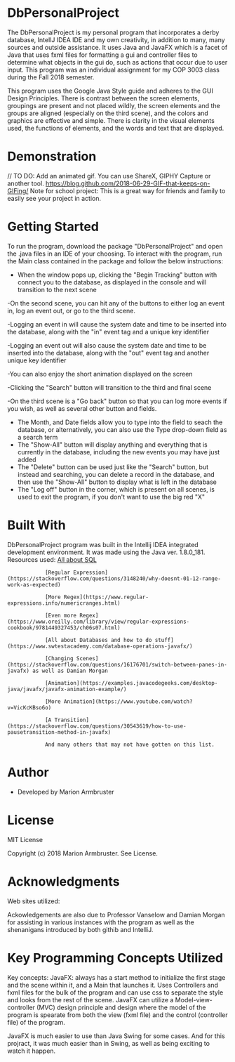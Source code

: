 # DbPersonalProject

The DbPersonalProject is my personal program that incorporates a derby database, IntellJ IDEA IDE and my own creativity, in addition to
many, many sources and outside assistance. It uses Java and JavaFX which is a facet of Java that uses fxml files for formatting a gui
and controller files to determine what objects in the gui do, such as actions that occur due to user input. This program was an 
individual assignment for my COP 3003 class during the Fall 2018 semester. 

This program uses the Google Java Style guide and adheres to the GUI Design Principles. There is contrast between the screen elements, groupings are present and not placed wildly, the screen elements and the groups are aligned (especially on the third scene), and the colors and graphics are effective and simple. There is clarity in the visual elements used, the functions of elements, and the words and text that are displayed.

# Demonstration
// TO DO: Add an animated gif. You can use ShareX, GIPHY Capture or another tool. https://blog.github.com/2018-06-29-GIF-that-keeps-on-GIFing/ Note for school project: This is a great way for friends and family to easily see your project in action.

# Getting Started
To run the program, download the package "DbPersonalProject" and open the .java files in an IDE of your choosing. To interact with the
program, run the Main class contained in the package and follow the below instructions:
- When the window pops up, clicking the "Begin Tracking" button with connect you to the database, as displayed in the console and will
transition to the next scene

-On the second scene, you can hit any of the buttons to either log an event in, log an event out, or go to the third scene.
   
   -Logging an event in will cause the system date and time to be inserted into the database, along with the "in" event tag and a unique
  key identifier
   
   -Logging an event out will also cause the system date and time to be inserted into the database, along with the "out" event tag and 
  another unique key identifier
   
   -You can also enjoy the short animation displayed on the screen
   
   -Clicking the "Search" button will transition to the third and final scene

-On the third scene is a "Go back" button so that you can log more events if you wish, as well as several other button and fields.
  - The Month, and Date fields allow you to type into the field to seach the database, or alternatively, you can also use the Type
    drop-down field as a search term
  - The "Show-All" button will display anything and everything that is currently in the database, including the new events you may 
    have just added
  - The "Delete" button can be used just like the "Search" button, but instead and searching, you can delete a record in the 
    database, and then use the "Show-All" button to display what is left in the database
  - The "Log off" button in the corner, which is present on all scenes, is used to exit the program, if you don't want to use the
    big red "X"  
  
# Built With
DbPersonalProject program was built in the Intellij IDEA integrated development environment. It was made using the Java ver. 1.8.0_181.
Resources used: [All about SQL](https://www.w3schools.com/sql/)

                [Regular Expression](https://stackoverflow.com/questions/3148240/why-doesnt-01-12-range-work-as-expected)
                
                [More Regex](https://www.regular-expressions.info/numericranges.html)  
                
                [Even more Regex](https://www.oreilly.com/library/view/regular-expressions-cookbook/9781449327453/ch06s07.html)   
                
                [All about Databases and how to do stuff](https://www.swtestacademy.com/database-operations-javafx/)
                
                [Changing Scenes](https://stackoverflow.com/questions/16176701/switch-between-panes-in-javafx) as well as Damian Morgan
                
                [Animation](https://examples.javacodegeeks.com/desktop-java/javafx/javafx-animation-example/)
                
                [More Animation](https://www.youtube.com/watch?v=VicKcKBso6o)
                
                [A Transition](https://stackoverflow.com/questions/30543619/how-to-use-pausetransition-method-in-javafx)
                
                And many others that may not have gotten on this list.
# Author
- Developed by Marion Armbruster

# License
MIT License

Copyright (c) 2018 Marion Armbruster. See License.

# Acknowledgments
Web sites utilized: 

Ackowledgements are also due to Professor Vanselow and Damian Morgan for assisting in various instances with the program as well as the
shenanigans introduced by both githib and IntelliJ. 

# Key Programming Concepts Utilized

Key concepts: JavaFX: always has a start method to initialize the first stage and the scene within it, and a Main that launches it. Uses
Controllers and fxml files for the bulk of the program and can use css to separate the style and looks from the rest of the scene. JavaFX
can utilize a Model-view-controller (MVC) design principle and design where the model of the program is spearate from both the view (fxml
file) and the control (controller file) of the program.

JavaFX is much easier to use than Java Swing for some cases. And for this projract, it was much easier than in Swing, as well as being
exciting to watch it happen.
